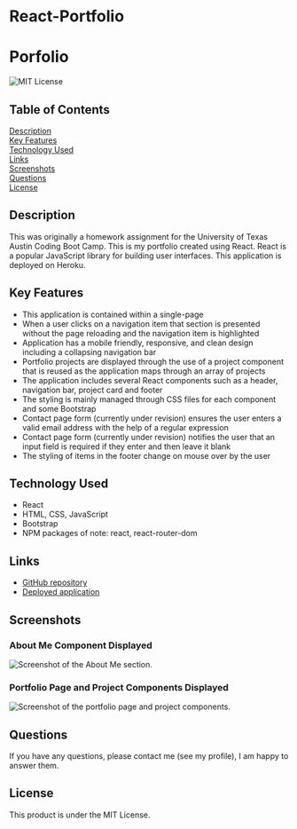 # React-Portfolio

# Porfolio

![MIT License](https://img.shields.io/badge/license-MIT%20License-blue.svg)

## Table of Contents

[Description](#description) <br/>
[Key Features](#key-features) <br/>
[Technology Used](#technology-used) <br/>
[Links](#links) <br/>
[Screenshots](#screenshots) <br/>
[Questions](#questions) <br/>
[License](#license) <br/>

## Description

This was originally a homework assignment for the University of Texas Austin Coding Boot Camp. This is my portfolio created using React. React is a popular JavaScript library for building user interfaces. This application is deployed on Heroku.

## Key Features

- This application is contained within a single-page
- When a user clicks on a navigation item that section is presented without the page reloading and the navigation item is highlighted
- Application has a mobile friendly, responsive, and clean design including a collapsing navigation bar
- Portfolio projects are displayed through the use of a project component that is reused as the application maps through an array of projects
- The application includes several React components such as a header, navigation bar, project card and footer
- The styling is mainly managed through CSS files for each component and some Bootstrap
- Contact page form (currently under revision) ensures the user enters a valid email address with the help of a regular expression
- Contact page form (currently under revision) notifies the user that an input field is required if they enter and then leave it blank
- The styling of items in the footer change on mouse over by the user

## Technology Used

- React
- HTML, CSS, JavaScript
- Bootstrap
- NPM packages of note: react, react-router-dom

## Links

- [GitHub repository](https://github.com/carissamero/React-Portfolio.git)
- [Deployed application](https://polar-caverns-09459.herokuapp.com/)

## Screenshots

### About Me Component Displayed

![Screenshot of the About Me section.](Unfinished)

### Portfolio Page and Project Components Displayed

![Screenshot of the portfolio page and project components.](Unfinished)

## Questions

If you have any questions, please contact me (see my profile), I am happy to answer them.

## License

This product is under the MIT License.

